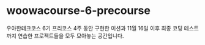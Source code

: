 # woowacourse-6-precourse
우아한테크코스 6기 프리코스 4주 동안 구현한 미션과 11월 16일 이후 최종 코딩 테스트까지 연습한 프로젝트들을 모두 모아놓는 공간입니다.
